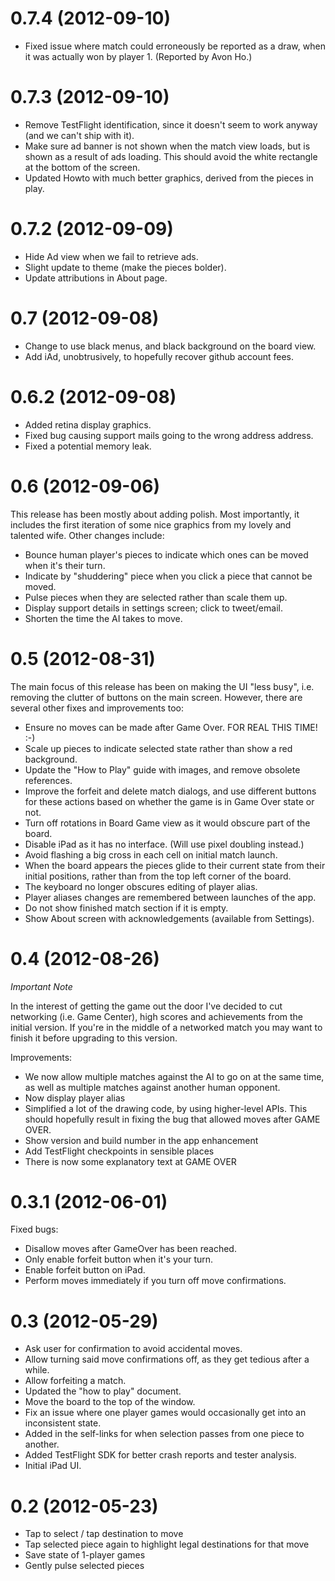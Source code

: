 0.7.4 (2012-09-10)
==================

* Fixed issue where match could erroneously be reported as a draw, when it was actually won by player 1. (Reported by Avon Ho.)

0.7.3 (2012-09-10)
==================

* Remove TestFlight identification, since it doesn't seem to work anyway (and we can't ship with it).
* Make sure ad banner is not shown when the match view loads, but is shown as a result of ads loading. This should avoid the white rectangle at the bottom of the screen.
* Updated Howto with much better graphics, derived from the pieces in play.


0.7.2 (2012-09-09)
==================

* Hide Ad view when we fail to retrieve ads.
* Slight update to theme (make the pieces bolder).
* Update attributions in About page.


0.7 (2012-09-08)
================

* Change to use black menus, and black background on the board view.
* Add iAd, unobtrusively, to hopefully recover github account fees.

0.6.2 (2012-09-08)
==================

* Added retina display graphics.
* Fixed bug causing support mails going to the wrong address address.
* Fixed a potential memory leak.


0.6 (2012-09-06)
================

This release has been mostly about adding polish. Most importantly, it includes the first iteration of some nice graphics from my lovely and talented wife. Other changes include:

* Bounce human player's pieces to indicate which ones can be moved when it's their turn.
* Indicate by "shuddering" piece when you click a piece that cannot be moved.
* Pulse pieces when they are selected rather than scale them up.
* Display support details in settings screen; click to tweet/email.
* Shorten the time the AI takes to move.


0.5 (2012-08-31)
================

The main focus of this release has been on making the UI "less busy", i.e. removing the clutter of buttons on the main screen. However, there are several other fixes and improvements too:

* Ensure no moves can be made after Game Over. FOR REAL THIS TIME! :-)
* Scale up pieces to indicate selected state rather than show a red background.
* Update the "How to Play" guide with images, and remove obsolete references.
* Improve the forfeit and delete match dialogs, and use different buttons for these actions based on whether the game is in Game Over state or not.
* Turn off rotations in Board Game view as it would obscure part of the board.
* Disable iPad as it has no interface. (Will use pixel doubling instead.)
* Avoid flashing a big cross in each cell on initial match launch.
* When the board appears the pieces glide to their current state from their initial positions, rather than from the top left corner of the board.
* The keyboard no longer obscures editing of player alias.
* Player aliases changes are remembered between launches of the app.
* Do not show finished match section if it is empty.
* Show About screen with acknowledgements (available from Settings).


0.4 (2012-08-26)
================

*Important Note*

In the interest of getting the game out the door I've decided to cut
networking (i.e. Game Center), high scores and achievements from the
initial version. If you're in the middle of a networked match you may
want to finish it before upgrading to this version.

Improvements:

* We now allow multiple matches against the AI to go on at the same time, as well as multiple matches against another human opponent.
* Now display player alias
* Simplified a lot of the drawing code, by using higher-level APIs. This should hopefully result in fixing the bug that allowed moves after GAME OVER.
* Show version and build number in the app enhancement
* Add TestFlight checkpoints in sensible places
* There is now some explanatory text at GAME OVER

0.3.1 (2012-06-01)
==================

Fixed bugs:

* Disallow moves after GameOver has been reached.
* Only enable forfeit button when it's your turn.
* Enable forfeit button on iPad.
* Perform moves immediately if you turn off move confirmations.

0.3 (2012-05-29)
================

* Ask user for confirmation to avoid accidental moves.
* Allow turning said move confirmations off, as they get tedious after a while.
* Allow forfeiting a match.
* Updated the "how to play" document.
* Move the board to the top of the window.
* Fix an issue where one player games would occasionally get into an inconsistent state.
* Added in the self-links for when selection passes from one piece to another.
* Added TestFlight SDK for better crash reports and tester analysis.
* Initial iPad UI.


0.2 (2012-05-23)
================

* Tap to select / tap destination to move
* Tap selected piece again to highlight legal destinations for that move
* Save state of 1-player games
* Gently pulse selected pieces
